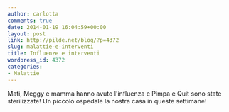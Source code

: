 ```yaml
---
author: carlotta
comments: true
date: 2014-01-19 16:04:59+00:00
layout: post
link: http://pilde.net/blog/?p=4372
slug: malattie-e-interventi
title: Influenze e interventi
wordpress_id: 4372
categories:
- Malattie
---
```


Mati, Meggy e mamma hanno avuto l'influenza e Pimpa e Quit sono state sterilizzate! Un piccolo ospedale la nostra casa in queste settimane!


